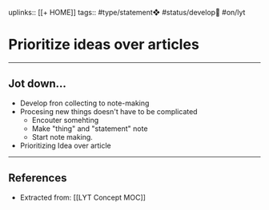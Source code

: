 uplinks:: [[+ HOME]]
tags:: #type/statement❖ #status/develop🔧 #on/lyt 

# Prioritize ideas over articles
---
## Jot down...
- Develop fron collecting to note-making
- Procesing new things doesn't have to be complicated
	- Encouter somehting
	- Make "thing" and "statement" note
	- Start note making.
- Prioritizing Idea over article

---
## References
- Extracted from: [[LYT Concept MOC]]